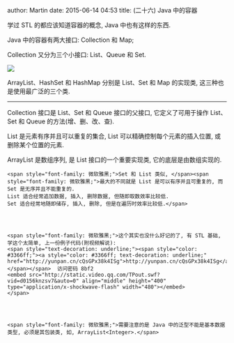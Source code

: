 author: Martin
date: 2015-06-14 04:53
title: (二十六) Java 中的容器

学过 STL 的都应该知道容器的概念, Java 中也有这样的东西.

Java 中的容器有两大接口: Collection 和 Map;

Collection 又分为三个小接口: List、Queue 和 Set.

![](http://i59.tinypic.com/2w565u0.jpg)

ArrayList、HashSet 和 HashMap 分别是 List、Set 和 Map 的实现类, 这三种也是使用最广泛的三个类.



* * *



Collection 接口是 List、Set 和 Queue 接口的父接口, 它定义了可用于操作 List、Set 和 Queue 的方法(增、删、改、查).

List 是元素有序并且可以重复的集合, List 可以精确控制每个元素的插入位置, 或删除某个位置的元素.

ArrayList 是数组序列, 是 List 接口的一个重要实现类, 它的底层是由数组实现的.


    <span style="font-family: 微软雅黑;">Set 和 List 类似, </span><span style="font-family: 微软雅黑;">最大的不同就是 List 是可以有序并且可重复的, 而 Set 是无序并且不能重复的.
    List 适合经常追加数据, 插入, 删除数据, 但随即取数效率比较低.
    Set 适合经常地随即储存, 插入, 删除, 但是在遍历时效率比较低.</span>




    <span style="font-family: 微软雅黑;">这个其实也没什么好记的了, 有 STL 基础, 学这个太简单, 上一份例子代码(附视频解说):
    <span style="text-decoration: underline;"><span style="color: #3366ff;"><a style="color: #3366ff; text-decoration: underline;" href="http://yunpan.cn/cQsGPx38k4ISg">http://yunpan.cn/cQsGPx38k4ISg</a></span></span>  访问密码 8bf2
    <embed src="http://static.video.qq.com/TPout.swf?vid=d0156knzsv7&auto=0" align="middle" height="400" type="application/x-shockwave-flash" width="480"></embed>
    </span>




    <span style="font-family: 微软雅黑;">需要注意的是 Java 中的泛型不能是基本数据类型, 必须是其包装类, 如, ArrayList<Integer>.</span>
